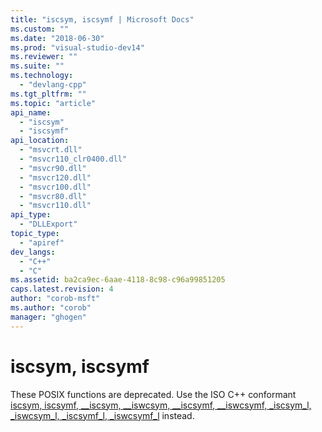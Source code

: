 ```yaml
---
title: "iscsym, iscsymf | Microsoft Docs"
ms.custom: ""
ms.date: "2018-06-30"
ms.prod: "visual-studio-dev14"
ms.reviewer: ""
ms.suite: ""
ms.technology: 
  - "devlang-cpp"
ms.tgt_pltfrm: ""
ms.topic: "article"
api_name: 
  - "iscsym"
  - "iscsymf"
api_location: 
  - "msvcrt.dll"
  - "msvcr110_clr0400.dll"
  - "msvcr90.dll"
  - "msvcr120.dll"
  - "msvcr100.dll"
  - "msvcr80.dll"
  - "msvcr110.dll"
api_type: 
  - "DLLExport"
topic_type: 
  - "apiref"
dev_langs: 
  - "C++"
  - "C"
ms.assetid: ba2ca9ec-6aae-4118-8c98-c96a99851205
caps.latest.revision: 4
author: "corob-msft"
ms.author: "corob"
manager: "ghogen"
---
```

# iscsym, iscsymf
These POSIX functions are deprecated. Use the ISO C++ conformant [iscsym, iscsymf, __iscsym, \__iswcsym, \__iscsymf, \__iswcsymf, _iscsym_l, _iswcsym_l, _iscsymf_l, _iswcsymf_l](../Topic/iscsym,%20iscsymf,%20__iscsym,%20__iswcsym,%20__iscsymf,%20__iswcsymf,%20_iscsym_l,%20_iswcsym_l,%20_iscsymf_l,%20_iswcsymf_l.md) instead.